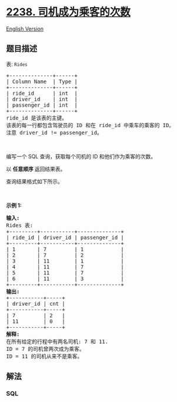 # [2238. 司机成为乘客的次数](https://leetcode.cn/problems/number-of-times-a-driver-was-a-passenger)

[English Version](/solution/2200-2299/2238.Number%20of%20Times%20a%20Driver%20Was%20a%20Passenger/README_EN.md)

## 题目描述

<!-- 这里写题目描述 -->

<p>表: <code>Rides</code></p>

<pre>
+--------------+------+
| Column Name  | Type |
+--------------+------+
| ride_id      | int  |
| driver_id    | int  |
| passenger_id | int  |
+--------------+------+
ride_id 是该表的主键。
该表的每一行都包含驾驶员的 ID 和在 ride_id 中乘车的乘客的 ID。
注意 driver_id != passenger_id。</pre>

<p>&nbsp;</p>

<p>编写一个 SQL 查询，获取每个司机的 ID 和他们作为乘客的次数。</p>

<p data-group="1-1">以&nbsp;<strong>任意顺序&nbsp;</strong>返回结果表。</p>

<p>查询结果格式如下所示。</p>

<p>&nbsp;</p>

<p><strong>示例 1:</strong></p>

<pre>
<strong>输入:</strong> 
Rides 表:
+---------+-----------+--------------+
| ride_id | driver_id | passenger_id |
+---------+-----------+--------------+
| 1       | 7         | 1            |
| 2       | 7         | 2            |
| 3       | 11        | 1            |
| 4       | 11        | 7            |
| 5       | 11        | 7            |
| 6       | 11        | 3            |
+---------+-----------+--------------+
<strong>输出:</strong> 
+-----------+-----+
| driver_id | cnt |
+-----------+-----+
| 7         | 2   |
| 11        | 0   |
+-----------+-----+
<strong>解释:</strong> 
在所有给定的行程中有两名司机: 7 和 11.
ID = 7 的司机曾两次成为乘客。
ID = 11 的司机从来不是乘客。</pre>

## 解法

<!-- 这里可写通用的实现逻辑 -->

<!-- tabs:start -->

### **SQL**

<!-- 这里可写当前语言的特殊实现逻辑 -->

```sql

```

<!-- tabs:end -->
